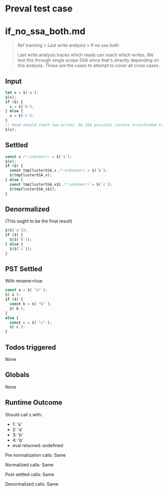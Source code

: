 # Preval test case

# if_no_ssa_both.md

> Ref tracking > Last write analysis > If no ssa both
>
> Last write analysis tracks which reads can reach which writes. We test this through single scope SSA since that's directly depending on this analysis. These are the cases to attempt to cover all cross cases.

## Input

`````js filename=intro
let x = $('a');
$(x);
if ($) {
  x = $('b');
} else {
  x = $('c');
}
// Read should reach two writes. No SSA possible (unless transformed to allow it)
$(x);
`````


## Settled


`````js filename=intro
const x /*:unknown*/ = $(`a`);
$(x);
if ($) {
  const tmpClusterSSA_x /*:unknown*/ = $(`b`);
  $(tmpClusterSSA_x);
} else {
  const tmpClusterSSA_x$1 /*:unknown*/ = $(`c`);
  $(tmpClusterSSA_x$1);
}
`````


## Denormalized
(This ought to be the final result)

`````js filename=intro
$($(`a`));
if ($) {
  $($(`b`));
} else {
  $($(`c`));
}
`````


## PST Settled
With rename=true

`````js filename=intro
const a = $( "a" );
$( a );
if ($) {
  const b = $( "b" );
  $( b );
}
else {
  const c = $( "c" );
  $( c );
}
`````


## Todos triggered


None


## Globals


None


## Runtime Outcome


Should call `$` with:
 - 1: 'a'
 - 2: 'a'
 - 3: 'b'
 - 4: 'b'
 - eval returned: undefined

Pre normalization calls: Same

Normalized calls: Same

Post settled calls: Same

Denormalized calls: Same
